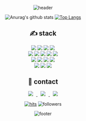 
<div align=center>
    
![header](https://capsule-render.vercel.app/api?type=Slice&color=00e5ff&height=150&section=header&text=Byul%20Oh&fontSize=80&fontColor=black)

<!--<div align=center><h1>👋 Hi, I’m @ohbyul </h1></div>-->

<!-- 통계 -->
![Anurag's github stats](https://github-readme-stats.vercel.app/api?username=ohbyul&show_icons=true&theme=radical) 
[![Top Langs](https://github-readme-stats.vercel.app/api/top-langs/?username=ohbyul&layout=compact&theme=dracula)](https://github.com/metleeha)
<br>

<!-- 기술 스택 -->
<div align=center><h2>✍ stack </h2></div>

<!-- 메인 -->
<img style="10px solid red" src="https://img.shields.io/badge/nest.js-E0234E?style=for-the-badge&logo=nestjs&logoColor=white">
<img src="https://img.shields.io/badge/mysql-4479A1?style=for-the-badge&logo=mysql&logoColor=white">
<img src="https://img.shields.io/badge/react-61DAFB?style=for-the-badge&logo=react&logoColor=black">
<img src="https://img.shields.io/badge/next.js-000000?style=for-the-badge&logo=nextdotjs&logoColor=white">

<br>

<!-- 백 -->
<img src="https://img.shields.io/badge/node.js-339933?style=for-the-badge&logo=node.js&logoColor=black">
<img src="https://img.shields.io/badge/JAVA-007396?style=for-the-badge&logo=java&logoColor=white">
<img src="https://img.shields.io/badge/Spring-6DB33F?style=for-the-badge&logo=Spring&logoColor=white">
<img src="https://img.shields.io/badge/python-3776AB?style=for-the-badge&logo=python&logoColor=white">

<!-- 디비 -->
<img src="https://img.shields.io/badge/oracle-F80000?style=for-the-badge&logo=oracle&logoColor=white">

<br>

<!-- 프론트 -->
<img src="https://img.shields.io/badge/javascript-F7DF1E?style=for-the-badge&logo=javascript&logoColor=black">
<img src="https://img.shields.io/badge/jquery-0769AD?style=for-the-badge&logo=jquery&logoColor=white">
<!-- <img src="https://img.shields.io/badge/vue.js-4FC08D?style=for-the-badge&logo=vue.js&logoColor=white"> -->

<!-- 퍼블 -->
<img src="https://img.shields.io/badge/html-E34F26?style=for-the-badge&logo=html5&logoColor=white">
<img src="https://img.shields.io/badge/css-1572B6?style=for-the-badge&logo=css3&logoColor=white">
<!-- <img src="https://img.shields.io/badge/bootstrap-7952B3?style=for-the-badge&logo=bootstrap&logoColor=white"> -->

<br>

<!-- 기타등등 -->
<img src="https://img.shields.io/badge/github-181717?style=for-the-badge&logo=github&logoColor=white">
<img src="https://img.shields.io/badge/linux-FCC624?style=for-the-badge&logo=linux&logoColor=black">
<!-- <img src="https://img.shields.io/badge/apache tomcat-F8DC75?style=for-the-badge&logo=apachetomcat&logoColor=black"> -->
<img src="https://img.shields.io/badge/aws-232F3E?style=for-the-badge&logo=amazonaws&logoColor=white">


<div align=center><h2>🙏 contact </h2></div>
<!-- 연락 링크 등 -->
<a href="https://byul91oh.tistory.com/">
    <img 
        src="http://img.shields.io/badge/-Tech%20Blog-655ced?style=flat&logo=github&link=https://byul91oh.tistory.com/"
        style="height : auto; margin-left : 10px; margin-right : 10px;"/>
</a> <a href="https://instagram.com/fivepxint">
    <img 
        src="http://img.shields.io/badge/-Instagram-black?style=flat&logo=Instagram&link=https://instagram.com/fivepxint/"
        style="height : auto; margin-left : 10px; margin-right : 10px;"/>
</a> <a href="mailto:quf8093@gmail.com">
    <img 
        src="https://img.shields.io/badge/Gmail-d14836?style=flat-square&logo=Gmail&logoColor=white&link=mailto:quf8093@gmail.com"
        style="height : auto; margin-left : 10px; margin-right : 10px;"/>
</a>

<!-- 팔로잉 체크 -->
[![hits](https://hits.seeyoufarm.com/api/count/incr/badge.svg?url=https%3A%2F%2Fgithub.com%2Fohbyul&count_bg=%237A7A7A&title_bg=%23FFADCC&icon=reverbnation.svg&icon_color=%23FF0000&title=hits&edge_flat=false)](https://hits.seeyoufarm.com) ![followers](https://img.shields.io/github/followers/ohbyul?style=social)

![footer](https://capsule-render.vercel.app/api?section=footer&type=Slice&color=ffff8d&height=150)

</div>
